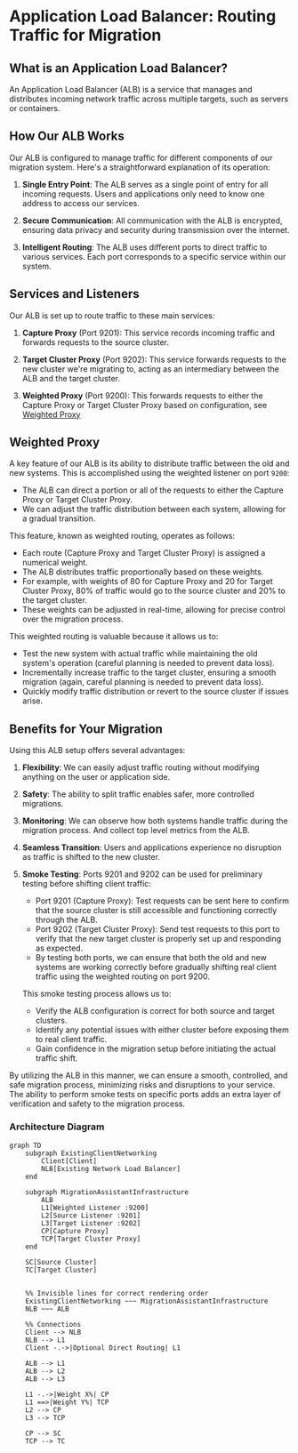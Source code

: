 # Application Load Balancer: Routing Traffic for Migration

## What is an Application Load Balancer?

An Application Load Balancer (ALB) is a service that manages and distributes incoming network traffic across multiple targets, such as servers or containers.

## How Our ALB Works

Our ALB is configured to manage traffic for different components of our migration system. Here's a straightforward explanation of its operation:

1. **Single Entry Point**: The ALB serves as a single point of entry for all incoming requests. Users and applications only need to know one address to access our services.

2. **Secure Communication**: All communication with the ALB is encrypted, ensuring data privacy and security during transmission over the internet.

3. **Intelligent Routing**: The ALB uses different ports to direct traffic to various services. Each port corresponds to a specific service within our system.

## Services and Listeners

Our ALB is set up to route traffic to these main services:

1. **Capture Proxy** (Port 9201): This service records incoming traffic and forwards requests to the source cluster.

2. **Target Cluster Proxy** (Port 9202): This service forwards requests to the new cluster we're migrating to, acting as an intermediary between the ALB and the target cluster.

3. **Weighted Proxy** (Port 9200): This forwards requests to either the Capture Proxy or Target Cluster Proxy based on configuration, see [Weighted Proxy](#weighted-proxy)

## Weighted Proxy

A key feature of our ALB is its ability to distribute traffic between the old and new systems. This is accomplished using the weighted listener on port `9200`:

- The ALB can direct a portion or all of the requests to either the Capture Proxy or Target Cluster Proxy.
- We can adjust the traffic distribution between each system, allowing for a gradual transition.

This feature, known as weighted routing, operates as follows:
- Each route (Capture Proxy and Target Cluster Proxy) is assigned a numerical weight.
- The ALB distributes traffic proportionally based on these weights.
- For example, with weights of 80 for Capture Proxy and 20 for Target Cluster Proxy, 80% of traffic would go to the source cluster and 20% to the target cluster.
- These weights can be adjusted in real-time, allowing for precise control over the migration process.

This weighted routing is valuable because it allows us to:
- Test the new system with actual traffic while maintaining the old system's operation (careful planning is needed to prevent data loss).
- Incrementally increase traffic to the target cluster, ensuring a smooth migration (again, careful planning is needed to prevent data loss).
- Quickly modify traffic distribution or revert to the source cluster if issues arise.

## Benefits for Your Migration

Using this ALB setup offers several advantages:

1. **Flexibility**: We can easily adjust traffic routing without modifying anything on the user or application side.

2. **Safety**: The ability to split traffic enables safer, more controlled migrations.

3. **Monitoring**: We can observe how both systems handle traffic during the migration process. And collect top level metrics from the ALB.

4. **Seamless Transition**: Users and applications experience no disruption as traffic is shifted to the new cluster.

5. **Smoke Testing**: Ports 9201 and 9202 can be used for preliminary testing before shifting client traffic:
   - Port 9201 (Capture Proxy): Test requests can be sent here to confirm that the source cluster is still accessible and functioning correctly through the ALB.
   - Port 9202 (Target Cluster Proxy): Send test requests to this port to verify that the new target cluster is properly set up and responding as expected.
   - By testing both ports, we can ensure that both the old and new systems are working correctly before gradually shifting real client traffic using the weighted routing on port 9200.

   This smoke testing process allows us to:
   - Verify the ALB configuration is correct for both source and target clusters.
   - Identify any potential issues with either cluster before exposing them to real client traffic.
   - Gain confidence in the migration setup before initiating the actual traffic shift.

By utilizing the ALB in this manner, we can ensure a smooth, controlled, and safe migration process, minimizing risks and disruptions to your service. The ability to perform smoke tests on specific ports adds an extra layer of verification and safety to the migration process.

### Architecture Diagram

```mermaid
graph TD
    subgraph ExistingClientNetworking
        Client[Client]
        NLB[Existing Network Load Balancer]
    end

    subgraph MigrationAssistantInfrastructure
        ALB
        L1[Weighted Listener :9200]
        L2[Source Listener :9201]
        L3[Target Listener :9202]
        CP[Capture Proxy]
        TCP[Target Cluster Proxy]
    end

    SC[Source Cluster]
    TC[Target Cluster]


    %% Invisible lines for correct rendering order
    ExistingClientNetworking ~~~ MigrationAssistantInfrastructure  
    NLB ~~~ ALB

    %% Connections
    Client --> NLB
    NLB --> L1
    Client -.->|Optional Direct Routing| L1

    ALB --> L1
    ALB --> L2
    ALB --> L3

    L1 -.->|Weight X%| CP
    L1 ==>|Weight Y%| TCP
    L2 --> CP
    L3 --> TCP

    CP --> SC
    TCP --> TC
```
